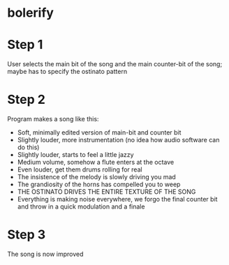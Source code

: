 bolerify
========

Step 1
==

User selects the main bit of the song and the main counter-bit of the song; maybe has to specify the ostinato pattern

Step 2
==

Program makes a song like this:

- Soft, minimally edited version of main-bit and counter bit
- Slightly louder, more instrumentation (no idea how audio software can do this)
- Slightly louder, starts to feel a little jazzy
- Medium volume, somehow a flute enters at the octave
- Even louder, get them drums rolling for real
- The insistence of the melody is slowly driving you mad
- The grandiosity of the horns has compelled you to weep
- THE OSTINATO DRIVES THE ENTIRE TEXTURE OF THE SONG
- Everything is making noise everywhere, we forgo the final counter bit and throw in a quick modulation and a finale

Step 3
==

The song is now improved
